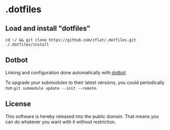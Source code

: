 .dotfiles
========

Load and install "dotfiles"
----------------------

`cd ~/ && git clone https://github.com/zflat/.dotfiles.git`
`./.dotfiles/install`

Dotbot
------

Linking and configuration done automatically with [dotbot].

To upgrade your submodules to their latest versions, you could periodically run
`git submodule update --init --remote`.


License
-------

This software is hereby released into the public domain. That means you can do
whatever you want with it without restriction.

[dotbot]: https://github.com/anishathalye/dotbot